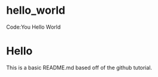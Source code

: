 # hello_world
Code:You Hello World

# Hello
This is a basic README.md based off of the github tutorial.  
